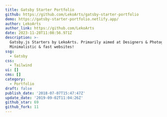 ```yaml
---
title: Gatsby Starter Portfolio
github: https://github.com/LekoArts/gatsby-starter-portfolio
demo: https://gatsby-starter-portfolio.netlify.app/
author: LekoArts
author_link: https://github.com/LekoArts
date: 2023-11-28T11:08:56.971Z
description: >-
  Gatsby.js Starters by LekoArts. Primarily aimed at Designers & Photographers.
  Minimalistic & fast websites!
ssg:
  - Gatsby
css:
  - Tailwind
ui: []
cms: []
category:
  - Portfolio
draft: false
publish_date: '2018-07-07T15:47:47Z'
update_date: '2019-09-02T11:04:26Z'
github_star: 69
github_fork: 11
---
```

